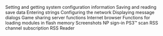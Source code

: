 Setting and getting system configuration information 
Saving and reading save data 
Entering strings 
Configuring the network 
Displaying message dialogs 
Game sharing server functions 
Internet browser 
Functions for loading modules in flash memory 
Screenshots 
NP sign-in 
PS3™ scan 
RSS channel subscription 
RSS Reader 
